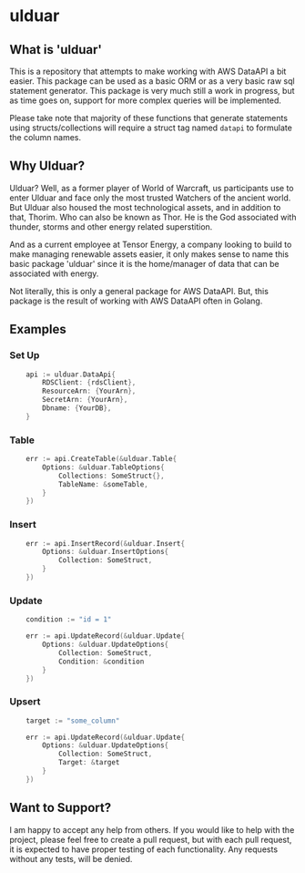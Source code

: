# ulduar

## What is 'ulduar'

This is a repository that attempts to make working with AWS DataAPI a bit easier. This package can be used as a basic ORM or as a very basic raw sql statement generator. This package is very much still a work in progress, but as time goes on, support for more complex queries will be implemented.

Please take note that majority of these functions that generate statements using structs/collections will require a struct tag named `datapi` to formulate the column names.

## Why Ulduar?

Ulduar? Well, as a former player of World of Warcraft, us participants use to enter Ulduar and face only the most trusted Watchers of the ancient world. But Ulduar also housed the most technological assets, and in addition to that, Thorim. Who can also be known as Thor. He is the God associated with thunder, storms and other energy related superstition.

And as a current employee at Tensor Energy, a company looking to build to make managing renewable assets easier, it only makes sense to name this basic package 'ulduar' since it is the home/manager of data that can be associated with energy.

Not literally, this is only a general package for AWS DataAPI. But, this package is the result of working with AWS DataAPI often in Golang.

## Examples

### Set Up

```go
    api := ulduar.DataApi{
        RDSClient: {rdsClient},
        ResourceArn: {YourArn},
        SecretArn: {YourArn},
        Dbname: {YourDB},
    }
```

### Table

```go
    err := api.CreateTable(&ulduar.Table{
        Options: &ulduar.TableOptions{
            Collections: SomeStruct{},
            TableName: &someTable,
        }
    })
```

### Insert

```go
    err := api.InsertRecord(&ulduar.Insert{
        Options: &ulduar.InsertOptions{
            Collection: SomeStruct,
        }
    })
```

### Update

```go
    condition := "id = 1"

    err := api.UpdateRecord(&ulduar.Update{
        Options: &ulduar.UpdateOptions{
            Collection: SomeStruct,
            Condition: &condition
        }
    })
```

### Upsert

```go
    target := "some_column"

    err := api.UpdateRecord(&ulduar.Update{
        Options: &ulduar.UpdateOptions{
            Collection: SomeStruct,
            Target: &target
        }
    })
```

## Want to Support?

I am happy to accept any help from others. If you would like to help with the project, please feel free to create a pull request, but with each pull request, it is expected to have proper testing of each functionality. Any requests without any tests, will be denied.

```

```
